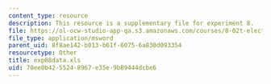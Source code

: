 ```yaml
---
content_type: resource
description: This resource is a supplementary file for experiment 8.
file: https://ol-ocw-studio-app-qa.s3.amazonaws.com/courses/8-02t-electricity-and-magnetism-spring-2005/70ee0b4255248967e35e9b89444dcbe6_exp08data.xls
file_type: application/msword
parent_uid: 8f8ae142-b013-b61f-6075-6a830d093354
resourcetype: Other
title: exp08data.xls
uid: 70ee0b42-5524-8967-e35e-9b89444dcbe6
---
```

